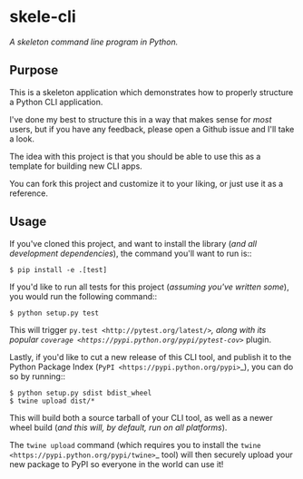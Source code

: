 skele-cli
=========

*A skeleton command line program in Python.*


Purpose
-------

This is a skeleton application which demonstrates how to properly structure a
Python CLI application.

I've done my best to structure this in a way that makes sense for *most* users,
but if you have any feedback, please open a Github issue and I'll take a look.

The idea with this project is that you should be able to use this as a template
for building new CLI apps.

You can fork this project and customize it to your liking, or just use it as a
reference.


Usage
-----

If you've cloned this project, and want to install the library (*and all
development dependencies*), the command you'll want to run is::

    $ pip install -e .[test]

If you'd like to run all tests for this project (*assuming you've written
some*), you would run the following command::

    $ python setup.py test

This will trigger `py.test <http://pytest.org/latest/>`_, along with its popular
`coverage <https://pypi.python.org/pypi/pytest-cov>`_ plugin.

Lastly, if you'd like to cut a new release of this CLI tool, and publish it to
the Python Package Index (`PyPI <https://pypi.python.org/pypi>`_), you can do so
by running::

    $ python setup.py sdist bdist_wheel
    $ twine upload dist/*

This will build both a source tarball of your CLI tool, as well as a newer wheel
build (*and this will, by default, run on all platforms*).

The ``twine upload`` command (which requires you to install the `twine
<https://pypi.python.org/pypi/twine>`_ tool) will then securely upload your
new package to PyPI so everyone in the world can use it!

